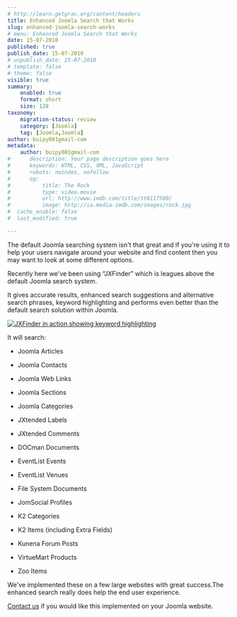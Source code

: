 ```yaml
---
# http://learn.getgrav.org/content/headers
title: Enhanced Joomla Search that Works
slug: enhanced-joomla-search-works
# menu: Enhanced Joomla Search that Works
date: 15-07-2010
published: true
publish_date: 15-07-2010
# unpublish_date: 15-07-2010
# template: false
# theme: false
visible: true
summary:
    enabled: true
    format: short
    size: 128
taxonomy:
    migration-status: review
    category: [Joomla]
    tag: [Joomla,Joomla]
author: buipy001gmail-com
metadata:
    author: buipy001gmail-com
#      description: Your page description goes here
#      keywords: HTML, CSS, XML, JavaScript
#      robots: noindex, nofollow
#      og:
#          title: The Rock
#          type: video.movie
#          url: http://www.imdb.com/title/tt0117500/
#          image: http://ia.media-imdb.com/images/rock.jpg
#  cache_enable: false
#  last_modified: true

---
```


The default Joomla searching system isn't that great and if you're using it to help your users navigate around your website and find content then you may want to look at some different options.

Recently here we've been using “JXFinder” which is leagues above the default Joomla search system.

It gives accurate results, enhanced search suggestions and alternative search phrases, keyword highlighting and performs even better than the default search solution within Joomla.

[![JXFinder in action showing keyword highlighting](wp-content/uploads/2010/07/Screen-shot-2010-07-15-at-11.47.03-AM-300x186.png "JXFinder screen shot")](wp-content/uploads/2010/07/Screen-shot-2010-07-15-at-11.47.03-AM.png)

It will search:

- Joomla Articles
- Joomla Contacts
- Joomla Web Links
- Joomla Sections
- Joomla Categories

- JXtended Labels
- JXtended Comments

- DOCman Documents

- EventList Events
- EventList Venues

- File System Documents

- JomSocial Profiles

- K2 Categories
- K2 Items (including Extra Fields)

- Kunena Forum Posts

- VirtueMart Products

- Zoo Items

We've implemented these on a few large websites with great success.The enhanced search really does help the end user experience.

[Contact us](http://www.pbwebdev.com.au/contact) if you would like this implemented on your Joomla website.